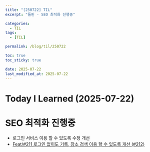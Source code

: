```yaml
---
title: "[250722] TIL"
excerpt: "돌핀 - SEO 최적화 진행중"

categories:
  - TIL
tags:
  - [TIL]

permalink: /blog/til/250722

toc: true
toc_sticky: true

date: 2025-07-22
last_modified_at: 2025-07-22
---
```


# Today I Learned (2025-07-22)

# SEO 최적화 진행중

- 로그인 서비스 이용 할 수 있도록 수정 개선
- [Feat/#211 로그인 없이도 기록, 장소 검색 이용 할 수 있도록 개선 (#212)](https://github.com/100-hours-a-week/7-team-ddb-fe/pull/212)
